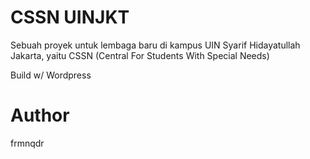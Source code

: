 # CSSN UINJKT
Sebuah proyek untuk lembaga baru di kampus UIN Syarif Hidayatullah Jakarta, yaitu CSSN (Central For Students With Special Needs)

Build w/ Wordpress

# Author
frmnqdr